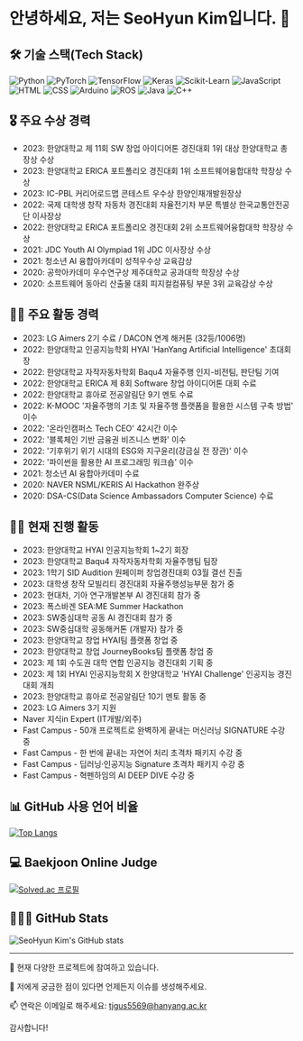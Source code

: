 # 안녕하세요, 저는 SeoHyun Kim입니다. 👋

## 🛠 기술 스택(Tech Stack)
![Python](https://img.shields.io/badge/Python-3776AB?style=flat-square&logo=Python&logoColor=white)
![PyTorch](https://img.shields.io/badge/PyTorch-EE4C2C?style=flat-square&logo=PyTorch&logoColor=white)
![TensorFlow](https://img.shields.io/badge/TensorFlow-FF6F00?style=flat-square&logo=TensorFlow&logoColor=white)
![Keras](https://img.shields.io/badge/Keras-D00000?style=flat-square&logo=Keras&logoColor=white)
![Scikit-Learn](https://img.shields.io/badge/ScikitLearn-F7931E?style=flat-square&logo=scikit-learn&logoColor=white)
![JavaScript](https://img.shields.io/badge/JavaScript-F7DF1E?style=flat-square&logo=JavaScript&logoColor=black)
![HTML](https://img.shields.io/badge/HTML-E34F26?style=flat-square&logo=HTML5&logoColor=white)
![CSS](https://img.shields.io/badge/CSS-1572B6?style=flat-square&logo=CSS3&logoColor=white)
![Arduino](https://img.shields.io/badge/Arduino-00979D?style=flat-square&logo=Arduino&logoColor=white)
![ROS](https://img.shields.io/badge/ROS-22314E?style=flat-square&logo=ROS&logoColor=white)
![Java](https://img.shields.io/badge/Java-007396?style=flat-square&logo=Java&logoColor=white)
![C++](https://img.shields.io/badge/C++-00599C?style=flat-square&logo=cplusplus&logoColor=white)

## 🎖 주요 수상 경력
- 2023: 한양대학교 제 11회 SW 창업 아이디어톤 경진대회 1위 대상 한양대학교 총장상 수상
- 2023: 한양대학교 ERICA 포트폴리오 경진대회 1위 소프트웨어융합대학 학장상 수상
- 2023: IC-PBL 커리어로드맵 콘테스트 우수상 한양인재개발원장상
- 2022: 국제 대학생 창작 자동차 경진대회 자율전기차 부문 특별상 한국교통안전공단 이사장상
- 2022: 한양대학교 ERICA 포트폴리오 경진대회 2위 소프트웨어융합대학 학장상 수상
- 2021: JDC Youth AI Olympiad 1위 JDC 이사장상 수상
- 2021: 청소년 AI 융합아카데미 성적우수상 교육감상
- 2020: 공학아카데미 우수연구상 제주대학교 공과대학 학장상 수상
- 2020: 소프트웨어 동아리 산출물 대회 피지컬컴퓨팅 부문 3위 교육감상 수상

## 👨‍💻 주요 활동 경력
- 2023: LG Aimers 2기 수료 / DACON 연계 해커톤 (32등/1006명)
- 2022: 한양대학교 인공지능학회 HYAI 'HanYang Artificial Intelligence' 초대회장
- 2022: 한양대학교 자작자동차학회 Baqu4 자율주행 인지-비전팀, 판단팀 기여
- 2022: 한양대학교 ERICA 제 8회 Software 창업 아이디어톤 대회 수료
- 2022: 한양대학교 휴아로 전공알림단 9기 멘토 수료
- 2022: K-MOOC '자율주행의 기초 및 자율주행 플랫폼을 활용한 시스템 구축 방법' 이수
- 2022: '온라인캠퍼스 Tech CEO' 42시간 이수
- 2022: '블록체인 기반 금융권 비즈니스 변화' 이수
- 2022: '기후위기 위기 시대의 ESG와 지구윤리(강금실 전 장관)' 이수
- 2022: '파이썬을 활용한 AI 프로그래밍 워크숍' 이수
- 2021: 청소년 AI 융합아카데미 수료
- 2020: NAVER NSML/KERIS AI Hackathon 완주상
- 2020: DSA-CS(Data Science Ambassadors Computer Science) 수료

## 🏃‍♂️ 현재 진행 활동
- 2023: 한양대학교 HYAI 인공지능학회 1~2기 회장
- 2023: 한양대학교 Baqu4 자작자동차학회 자율주행팀 팀장
- 2023: 1학기 SID Audition 원페이퍼 창업경진대회 03월 결선 진출
- 2023: 대학생 창작 모빌리티 경진대회 자율주행성능부문 참가 중
- 2023: 현대차, 기아 연구개발본부 AI 경진대회 참가 중
- 2023: 폭스바겐 SEA:ME Summer Hackathon
- 2023: SW중심대학 공동 AI 경진대회 참가 중
- 2023: SW중심대학 공동해커톤 (개발자) 참가 중
- 2023: 한양대학교 창업 HYAI팀 플랫폼 창업 중
- 2023: 한양대학교 창업 JourneyBooks팀 플랫폼 창업 중
- 2023: 제 1회 수도권 대학 연합 인공지능 경진대회 기획 중
- 2023: 제 1회 HYAI 인공지능학회 X 한양대학교 'HYAI Challenge' 인공지능 경진대회 개최
- 2023: 한양대학교 휴아로 전공알림단 10기 멘토 활동 중
- 2023: LG Aimers 3기 지원
- Naver 지식in Expert (IT개발/외주)
- Fast Campus - 50개 프로젝트로 완벽하게 끝내는 머신러닝 SIGNATURE 수강 중
- Fast Campus - 한 번에 끝내는 자연어 처리 초격차 패키지 수강 중
- Fast Campus - 딥러닝·인공지능 Signature 초격차 패키지 수강 중
- Fast Campus - 혁펜하임의 AI DEEP DIVE 수강 중

## 📊 GitHub 사용 언어 비율
<!-- 여기에 자신의 깃허브 사용 언어 비율을 삽입하세요. -->
[![Top Langs](https://github-readme-stats.vercel.app/api/top-langs/?username=Deep-of-Machine&theme=radical&hide_border=true&bg_color=30,e96443,904e95&title_color=fff&text_color=fff)](https://github.com/anuraghazra/github-readme-stats)

## 💻 Baekjoon Online Judge
<!-- 여기에 자신의 백준 온라인 저지 티어를 삽입하세요. -->
[![Solved.ac
프로필](http://mazassumnida.wtf/api/v2/generate_badge?boj=tjgus5569)](https://solved.ac/tjgus5569)

## 🧑🏻‍💻 GitHub Stats
<!-- 여기에 자신의 깃허브 상태를 삽입하세요. -->
![SeoHyun Kim's GitHub stats](https://github-readme-stats.vercel.app/api?username=Deep-of-Machine&show_icons=true&bg_color=90,ff9a9e,fad0c4,ffd1ff&title_color=fff&text_color=fff&icon_color=f8f8f8)

---

🔭 현재 다양한 프로젝트에 참여하고 있습니다.

💬 저에게 궁금한 점이 있다면 언제든지 이슈를 생성해주세요.

📫 연락은 이메일로 해주세요: [tjgus5569@hanyang.ac.kr](mailto:tjgus5569@hanyang.ac.kr)

감사합니다!
